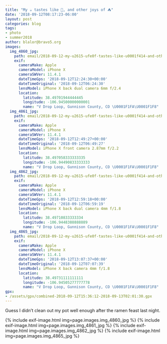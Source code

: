 ```yaml
---
title: "My ☕️ tastes like 🐔, and other joys of ⛺️"
date: '2018-09-12T08:17:23-06:00'
layout: post
categories: blog
tags:
- photo
- summer2018
author: blalor@bravo5.org
images:
  img_4860_jpg:
    path: email/2018-09-12-my-u2615-ufe0f-tastes-like-u0001f414-and-other-joys-of-u26fa-ufe0f/IMG_4860.jpg
    exif:
      cameraMake: Apple
      cameraModel: iPhone X
      cameraSWVer: 11.4.1
      dateTimeGps: '2018-09-12T12:24:30+00:00'
      dateTimeOriginal: '2018-09-12T06:24:30'
      lensModel: iPhone X back dual camera 6mm f/2.4
      location:
        latitude: 38.49701944444445
        longitude: -106.94500000000001
        name: "V Drop Loop, Gunnison County, CO \U0001F1FA\U0001F1F8"
  img_4861_jpg:
    path: email/2018-09-12-my-u2615-ufe0f-tastes-like-u0001f414-and-other-joys-of-u26fa-ufe0f/IMG_4861.jpg
    exif:
      cameraMake: Apple
      cameraModel: iPhone X
      cameraSWVer: 11.4.1
      dateTimeGps: '2018-09-12T12:49:27+00:00'
      dateTimeOriginal: '2018-09-12T06:49:27'
      lensModel: iPhone X front camera 2.87mm f/2.2
      location:
        latitude: 38.497058333333335
        longitude: -106.94490833333333
        name: "V Drop Loop, Gunnison County, CO \U0001F1FA\U0001F1F8"
  img_4862_jpg:
    path: email/2018-09-12-my-u2615-ufe0f-tastes-like-u0001f414-and-other-joys-of-u26fa-ufe0f/IMG_4862.jpg
    exif:
      cameraMake: Apple
      cameraModel: iPhone X
      cameraSWVer: 11.4.1
      dateTimeGps: '2018-09-12T12:59:18+00:00'
      dateTimeOriginal: '2018-09-12T06:59:19'
      lensModel: iPhone X back dual camera 4mm f/1.8
      location:
        latitude: 38.49710833333334
        longitude: -106.9448388888889
        name: "V Drop Loop, Gunnison County, CO \U0001F1FA\U0001F1F8"
  img_4865_jpg:
    path: email/2018-09-12-my-u2615-ufe0f-tastes-like-u0001f414-and-other-joys-of-u26fa-ufe0f/IMG_4865.jpg
    exif:
      cameraMake: Apple
      cameraModel: iPhone X
      cameraSWVer: 11.4.1
      dateTimeGps: '2018-09-12T13:07:37+00:00'
      dateTimeOriginal: '2018-09-12T07:07:39'
      lensModel: iPhone X back camera 4mm f/1.8
      location:
        latitude: 38.49731111111111
        longitude: -106.94505277777778
        name: "V Drop Loop, Gunnison County, CO \U0001F1FA\U0001F1F8"
gpx:
- /assets/gpx/combined-2018-09-12T15:36:12-2018-09-13T02:01:30.gpx
---
```


Guess I didn’t clean out my pot well enough after the ramen feast last night. 

{% include exif-image.html img=page.images.img_4860_jpg %}
{% include exif-image.html img=page.images.img_4861_jpg %}
{% include exif-image.html img=page.images.img_4862_jpg %}
{% include exif-image.html img=page.images.img_4865_jpg %}
